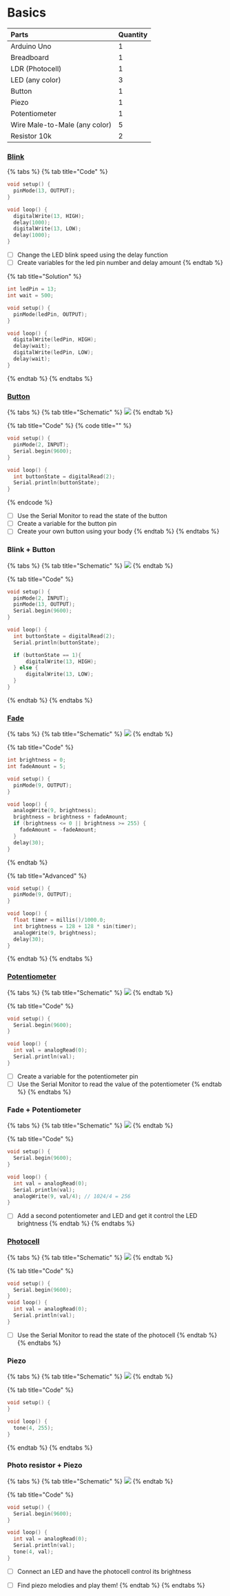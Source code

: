 # Basics

| Parts | Quantity |
| :--- | :--- |
| Arduino Uno | 1 |
| Breadboard | 1 |
| LDR \(Photocell\) | 1 |
| LED \(any color\) | 3 |
| Button | 1 |
| Piezo | 1 |
| Potentiometer | 1 |
| Wire Male-to-Male \(any color\) | 5 |
| Resistor 10k | 2 |

### [Blink](https://www.arduino.cc/en/tutorial/blink)

{% tabs %}
{% tab title="Code" %}
```cpp
void setup() {
  pinMode(13, OUTPUT);
}

void loop() {
  digitalWrite(13, HIGH);
  delay(1000);
  digitalWrite(13, LOW);
  delay(1000);
}
```

* [ ] Change the LED blink speed using the delay function
* [ ] Create variables for the led pin number and delay amount
{% endtab %}

{% tab title="Solution" %}
```cpp
int ledPin = 13;
int wait = 500;

void setup() {
  pinMode(ledPin, OUTPUT);
}

void loop() {
  digitalWrite(ledPin, HIGH);
  delay(wait);
  digitalWrite(ledPin, LOW);
  delay(wait);
}
```
{% endtab %}
{% endtabs %}

### [Button](https://www.arduino.cc/en/tutorial/button)

{% tabs %}
{% tab title="Schematic" %}
![](../../.gitbook/assets/button.png)
{% endtab %}

{% tab title="Code" %}
{% code title="" %}
```cpp
void setup() {
  pinMode(2, INPUT);
  Serial.begin(9600);
}

void loop() {
  int buttonState = digitalRead(2);
  Serial.println(buttonState);
}
```
{% endcode %}

* [ ] Use the Serial Monitor to read the state of the button
* [ ] Create a variable for the button pin
* [ ] Create your own button using your body
{% endtab %}
{% endtabs %}

### Blink + Button

{% tabs %}
{% tab title="Schematic" %}
![](../../.gitbook/assets/blink-button%20%281%29.png)
{% endtab %}

{% tab title="Code" %}
```cpp
void setup() {
  pinMode(2, INPUT);
  pinMode(13, OUTPUT);
  Serial.begin(9600);
}

void loop() {
  int buttonState = digitalRead(2);
  Serial.println(buttonState);

  if (buttonState == 1){
      digitalWrite(13, HIGH);
  } else {
      digitalWrite(13, LOW);
  }
}
```
{% endtab %}
{% endtabs %}

### [Fade](https://www.arduino.cc/en/tutorial/fade)

{% tabs %}
{% tab title="Schematic" %}
![](../../.gitbook/assets/fade-2.png)
{% endtab %}

{% tab title="Code" %}
```cpp
int brightness = 0;
int fadeAmount = 5;

void setup() {
  pinMode(9, OUTPUT);
}

void loop() {
  analogWrite(9, brightness);
  brightness = brightness + fadeAmount;
  if (brightness <= 0 || brightness >= 255) {
    fadeAmount = -fadeAmount;
  }
  delay(30);
}
```
{% endtab %}

{% tab title="Advanced" %}
```cpp
void setup() {
  pinMode(9, OUTPUT);
}

void loop() {
  float timer = millis()/1000.0;
  int brightness = 128 + 128 * sin(timer);
  analogWrite(9, brightness);
  delay(30);
}
```
{% endtab %}
{% endtabs %}

### [Potentiometer](https://www.arduino.cc/en/tutorial/potentiometer)

{% tabs %}
{% tab title="Schematic" %}
![](../../.gitbook/assets/potentiometer.png)
{% endtab %}

{% tab title="Code" %}
```cpp
void setup() {
  Serial.begin(9600);
}

void loop() {
  int val = analogRead(0);
  Serial.println(val);
}
```

* [ ] Create a variable for the potentiometer pin
* [ ] Use the Serial Monitor to read the value of the potentiometer
{% endtab %}
{% endtabs %}

### Fade + Potentiometer

{% tabs %}
{% tab title="Schematic" %}
![](../../.gitbook/assets/fade-potentiometer.png)
{% endtab %}

{% tab title="Code" %}
```cpp
void setup() {
  Serial.begin(9600);
}

void loop() {
  int val = analogRead(0);
  Serial.println(val);
  analogWrite(9, val/4); // 1024/4 = 256
}
```

* [ ] Add a second potentiometer and LED and get it control the LED brightness
{% endtab %}
{% endtabs %}

### [Photocell](https://learn.adafruit.com/photocells/arduino-code)

{% tabs %}
{% tab title="Schematic" %}
![](../../.gitbook/assets/photo.png)
{% endtab %}

{% tab title="Code" %}
```cpp
void setup() {
  Serial.begin(9600);
}
void loop() {
  int val = analogRead(0);
  Serial.println(val);
}
```

* [ ] Use the Serial Monitor to read the state of the photocell
{% endtab %}
{% endtabs %}

### Piezo

{% tabs %}
{% tab title="Schematic" %}
![](../../.gitbook/assets/piezo.png)
{% endtab %}

{% tab title="Code" %}
```cpp
void setup() {
}

void loop() {
  tone(4, 255);
}
```
{% endtab %}
{% endtabs %}

### Photo resistor + Piezo

{% tabs %}
{% tab title="Schematic" %}
![](../../.gitbook/assets/photo-piezo.png)
{% endtab %}

{% tab title="Code" %}
```cpp
void setup() {
  Serial.begin(9600);
}

void loop() {
  int val = analogRead(0);
  Serial.println(val);
  tone(4, val);
}
```

* [ ] Connect an LED and have the photocell control its brightness
* [ ] Find piezo melodies and play them!
{% endtab %}
{% endtabs %}

